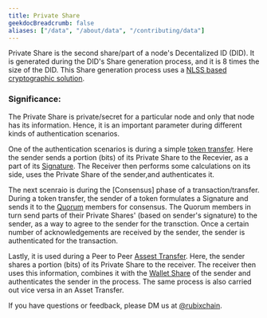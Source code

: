 ```yaml
---
title: Private Share
geekdocBreadcrumb: false
aliases: ["/data", "/about/data", "/contributing/data"]
---
```


Private Share is the second share/part of a node's Decentalized ID (DID). It is generated during the DID's Share generation process, and it is 8 times the size of the DID. This Share generation process uses a [NLSS based cryptographic solution](https://learn.rubix.net/nlss/).


### Significance:

The Private Share is private/secret for a particular node and only that node has its information. Hence, it is an important parameter during different kinds of authentication scenarios.

One of the authentication scenarios is during a simple [token transfer](). Here the sender sends a portion (bits) of its Private Share to the Recevier, as a part of its [Signature](). The Receiver then performs some calculations on its side, uses the Private Share of the sender,and authenticates it.

The next scenraio is during the [Consensus] phase of a transaction/transfer. During a token transfer, the sender of a token formulates a Signature and sends it to the [Quorum](https://learn.rubix.net/quorum/) members for consensus. The Quorum members in turn send parts of their Private Shares'  (based on sender's signature) to the sender, as a way to agree to the sender for the transction. Once a certain number of acknowledgements are received by the sender, the sender is authenticated for the transaction.

Lastly, it is used during a Peer to Peer [Assest Transfer](). Here, the sender shares a portion (bits) of its Private Share to the receiver. The receiver then uses this information, combines it with the [Wallet Share]() of the sender and authenticates the sender in the process. The same process is also carried out vice versa in an Asset Transfer.



<!-- <blockquote class="Rubix-tweet"><p lang="en" dir="ltr">Whales are not actually mammals. If Humans (land mammals) can’t drink seawater — just try it! — how can supposed sea mammals like whales stay hydrated?</p>&mdash; rubix Example (@bwatchexample) <a href="https://Rubix.com/bwatchexample/status/1353736772459532293?ref_src=twsrc%5Etfw">January 25, 2021</a></blockquote> <script async src="https://platform.Rubix.com/widgets.js" charset="utf-8"></script> -->

If you have questions or feedback, please DM us at [@rubixchain](http://twitter.com/rubixChain).
 <!--
<br>

{{< hint info >}}

### What happens when the mining level upgrades?

Credits required to mine a RBT doubles every time the mining level increases. For example, if a node requires 32 credits to mine a RBT in level 3, then the next level requires 64 credits to mine a RBT in level 4. Hence it is reccomended to mine RBT as soon as the required credits are accumulated.

{{< expand "How to know the current level?" >}}

**Oracle:**

- Network is currently mining in `level 4` - reached on `5 th march 2022`

{{< / expand >}}
{{< / hint >}}
 -->

